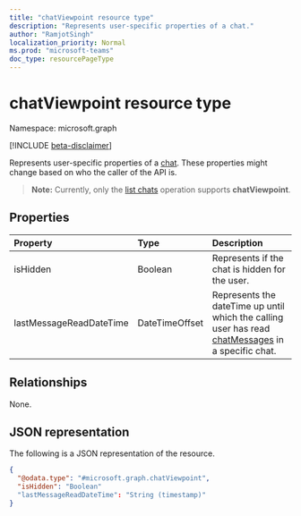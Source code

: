 ```yaml
---
title: "chatViewpoint resource type"
description: "Represents user-specific properties of a chat."
author: "RamjotSingh"
localization_priority: Normal
ms.prod: "microsoft-teams"
doc_type: resourcePageType
---
```


# chatViewpoint resource type

Namespace: microsoft.graph

[!INCLUDE [beta-disclaimer](../../includes/beta-disclaimer.md)]

Represents user-specific properties of a [chat](../resources/chat.md). These properties might change based on who the caller of the API is.

> **Note:** Currently, only the [list chats](../api/chat-list.md) operation supports **chatViewpoint**.

## Properties
|Property|Type|Description|
|:---|:---|:---|
|isHidden|Boolean|Represents if the chat is hidden for the user.|
|lastMessageReadDateTime|DateTimeOffset|Represents the dateTime up until which the calling user has read [chatMessages](../resources/chatmessage.md) in a specific chat.|

## Relationships
None.

## JSON representation
The following is a JSON representation of the resource.
<!-- {
  "blockType": "resource",
  "@odata.type": "microsoft.graph.chatViewpoint"
}
-->
``` json
{
  "@odata.type": "#microsoft.graph.chatViewpoint",
  "isHidden": "Boolean"
  "lastMessageReadDateTime": "String (timestamp)"
}
```

